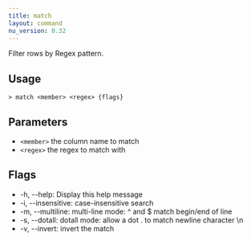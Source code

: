 ```yaml
---
title: match
layout: command
nu_version: 0.32
---
```


Filter rows by Regex pattern.

## Usage

```shell
> match <member> <regex> {flags}
```

## Parameters

- `<member>` the column name to match
- `<regex>` the regex to match with

## Flags

- -h, --help: Display this help message
- -i, --insensitive: case-insensitive search
- -m, --multiline: multi-line mode: ^ and $ match begin/end of line
- -s, --dotall: dotall mode: allow a dot . to match newline character \n
- -v, --invert: invert the match
